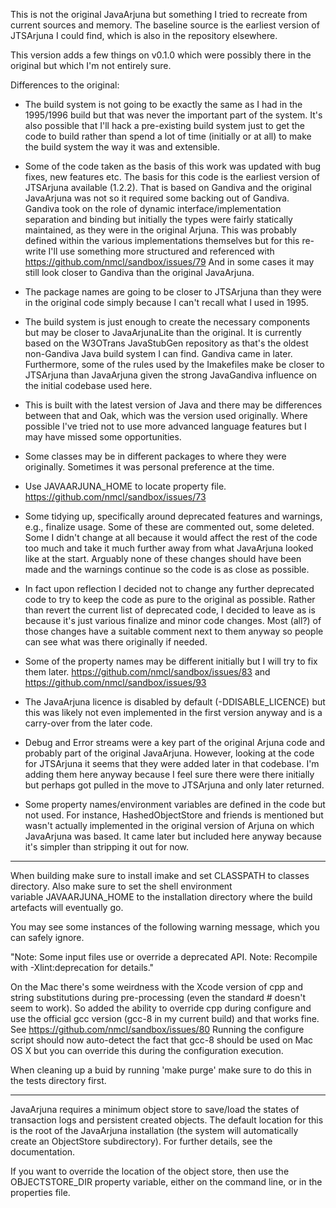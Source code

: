 This is not the original JavaArjuna but something I tried to recreate
from current sources and memory. The baseline source is the earliest
version of JTSArjuna I could find, which is also in the repository elsewhere.

This version adds a few things on v0.1.0 which were possibly there in the original but which
I'm not entirely sure.

Differences to the original:

- The build system is not going to be exactly the same as I had in the
1995/1996 build but that was never the important part of the system. It's also
possible that I'll hack a pre-existing build system just to get the code to
build rather than spend a lot of time (initially or at all) to make the build
system the way it was and extensible.

- Some of the code taken as the basis of this work was updated with bug fixes, new features etc. The basis for this code is
the earliest version of JTSArjuna available (1.2.2). That is based on Gandiva and the original JavaArjuna was not so it required
some backing out of Gandiva. Gandiva took on the role of dynamic interface/implementation separation and binding but initially the types
were fairly statically maintained, as they were in the original Arjuna. This was probably defined within the various implementations
themselves but for this re-write I'll use something more structured and referenced with https://github.com/nmcl/sandbox/issues/79 And in
some cases it may still look closer to Gandiva than the original JavaArjuna.

- The package names are going to be closer to JTSArjuna than they were
  in the original code simply because I can't recall what I used in 1995.

- The build system is just enough to create the necessary components but may be closer
to JavaArjunaLite than the original. It is currently based on the W3OTrans JavaStubGen
repository as that's the oldest non-Gandiva Java build system I can find. Gandiva came in later. Furthermore, some of the rules used
by the Imakefiles make be closer to JTSArjuna than JavaArjuna given the strong JavaGandiva influence on the initial
codebase used here.

- This is built with the latest version of Java and there may be differences between that and Oak, which was the version used originally.
Where possible I've tried not to use more advanced language features but I may have missed some opportunities.

- Some classes may be in different packages to where they were originally. Sometimes it was personal preference at the time.

- Use JAVAARJUNA_HOME to locate property file. https://github.com/nmcl/sandbox/issues/73

- Some tidying up, specifically around deprecated features and warnings, e.g., finalize usage. Some of these are commented out, some deleted.
Some I didn't change at all because it would affect the rest of the code too much and take it much further away from what JavaArjuna looked
like at the start. Arguably none of these changes should have been made and the warnings continue so the code is as close as possible.

- In fact upon reflection I decided not to change any further deprecated code to try to keep the code as pure to the original as possible.
Rather than revert the current list of deprecated code, I decided to leave as is because it's just various finalize and minor code changes.
Most (all?) of those changes have a suitable comment next to them anyway so people can see what was there originally if needed.

- Some of the property names may be different initially but I will try to fix them later. https://github.com/nmcl/sandbox/issues/83 and https://github.com/nmcl/sandbox/issues/93

- The JavaArjuna licence is disabled by default (-DDISABLE_LICENCE) but this was likely not even implemented in the first version
anyway and is a carry-over from the later code.

- Debug and Error streams were a key part of the original Arjuna code and probably part of the original JavaArjuna. However, looking at
the code for JTSArjuna it seems that they were added later in that codebase. I'm adding them here anyway because I feel sure there were there
initially but perhaps got pulled in the move to JTSArjuna and only later returned.

- Some property names/environment variables are defined in the code but not used. For instance, HashedObjectStore and friends is
mentioned but wasn't actually implemented in the original version of Arjuna on which JavaArjuna was based. It came later but
included here anyway because it's simpler than stripping it out for now.

----

When building make sure to install imake and set CLASSPATH to classes directory. Also make sure to set the shell environment\
variable JAVAARJUNA_HOME to the installation directory where the build artefacts will eventually go.

You may see some instances of the following warning message, which you can safely ignore.

"Note: Some input files use or override a deprecated API.
Note: Recompile with -Xlint:deprecation for details."

On the Mac there's some weirdness with the Xcode version of cpp and string substitutions during pre-processing (even the
standard # doesn't seem to work). So added the ability to override cpp during configure and use the official gcc version (gcc-8
in my current build) and that works fine. See https://github.com/nmcl/sandbox/issues/80 Running the configure script should now
auto-detect the fact that gcc-8 should be used on Mac OS X but you can override this during the configuration execution.

When cleaning up a buid by running 'make purge' make sure to do this in the tests directory first.

----

JavaArjuna requires a  minimum object store to save/load  the states of
transaction  logs and persistent  created objects.  The default  location for
this  is the  root  of  the JavaArjuna  installation  (the system  will
automatically  create  an   ObjectStore  subdirectory).   For  further
details, see the documentation.

If you want to override the location of the object store, then use the
OBJECTSTORE_DIR property  variable, either on the command  line, or in
the properties file.
